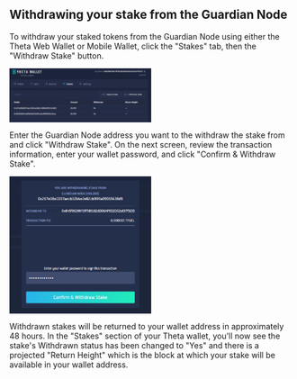 ## Withdrawing your stake from the Guardian Node

To withdraw your staked tokens from the Guardian Node using either the Theta Web Wallet or Mobile Wallet, click the "Stakes" tab, then the "Withdraw Stake" button. 

<a href="url"><img src="./images/withdraw_stake.png" align="center" height="50%" width="50%" ></a>

Enter the Guardian Node address you want to the withdraw the stake from and click "Withdraw Stake". On the next screen, review the transaction information, enter your wallet password, and click "Confirm & Withdraw Stake". 

<a href="url"><img src="./images/withdraw_stake_2.png" align="center" height="50%" width="50%" ></a>

Withdrawn stakes will be returned to your wallet address in approximately 48 hours. In the "Stakes" section of your Theta wallet, you'll now see the stake's Withdrawn status has been changed to "Yes" and there is a projected "Return Height" which is the block at which your stake will be available in your wallet address. 
